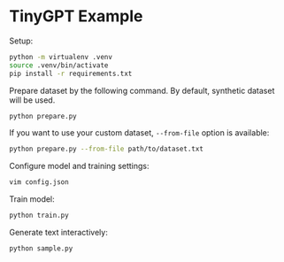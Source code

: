# TinyGPT Example

Setup:

```bash
python -m virtualenv .venv
source .venv/bin/activate
pip install -r requirements.txt
```

Prepare dataset by the following command.
By default, synthetic dataset will be used.

```bash
python prepare.py
```

If you want to use your custom dataset, `--from-file` option is available:

```bash
python prepare.py --from-file path/to/dataset.txt
```

Configure model and training settings:

```bash
vim config.json
```

Train model:

```bash
python train.py
```

Generate text interactively:

```bash
python sample.py
```
